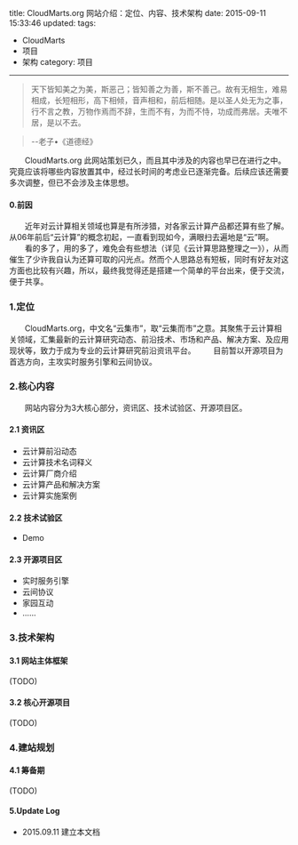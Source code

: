 title: CloudMarts.org 网站介绍：定位、内容、技术架构
date: 2015-09-11 15:33:46
updated:
tags:
- CloudMarts
- 项目
- 架构
category: 项目
---
> 天下皆知美之为美，斯恶己；皆知善之为善，斯不善己。故有无相生，难易相成，长短相形，高下相倾，音声相和，前后相随。是以圣人处无为之事，行不言之教，万物作焉而不辞，生而不有，为而不恃，功成而弗居。夫唯不居，是以不去。

> --老子•《道德经》

　　CloudMarts.org 此网站策划已久，而且其中涉及的内容也早已在进行之中。究竟应该将哪些内容放置其中，经过长时间的考虑业已逐渐完备。后续应该还需要多次调整，但已不会涉及主体思想。

#### 0.前因
　　近年对云计算相关领域也算是有所涉猎，对各家云计算产品都还算有些了解。从06年前后“云计算”的概念初起，一直看到现如今，满眼扫去遍地是“云”啊。
　　看的多了，用的多了，难免会有些想法（详见《云计算思路整理之一》），从而催生了少许我自认为还算可取的闪光点。然而个人思路总有短板，同时有好友对这方面也比较有兴趣，所以，最终我觉得还是搭建一个简单的平台出来，便于交流，便于共享。

### 1.定位
　　CloudMarts.org，中文名“云集市”，取“云集而市”之意。其聚焦于云计算相关领域，汇集最新的云计算研究动态、前沿技术、市场和产品、解决方案、及应用现状等，致力于成为专业的云计算研究前沿资讯平台。
　　目前暂以开源项目为首选方向，主攻实时服务引擎和云间协议。

### 2.核心内容
　　网站内容分为3大核心部分，资讯区、技术试验区、开源项目区。
#### 2.1 资讯区
+ 云计算前沿动态
+ 云计算技术名词释义
+ 云计算厂商介绍
+ 云计算产品和解决方案
+ 云计算实施案例

#### 2.2 技术试验区
+ Demo

#### 2.3 开源项目区
+ 实时服务引擎
+ 云间协议
+ 家园互动
+ ……

### 3.技术架构
#### 3.1 网站主体框架
(TODO)

#### 3.2 核心开源项目
(TODO)
### 4.建站规划
#### 4.1 筹备期
(TODO)

#### 5.Update Log
* 2015.09.11 建立本文档


